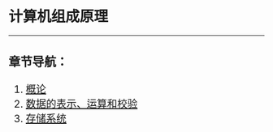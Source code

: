 # 计算机组成原理
---
<div style="font-size:20px;">

### 章节导航：
1. [概论](组成原理/组成原理-note/1.md)
2. [数据的表示、运算和校验](组成原理/组成原理-note/2.md)
3. [存储系统](组成原理/组成原理-note/3.md)
</div>